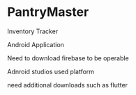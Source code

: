 # PantryMaster
Inventory Tracker

Android Application

Need to download firebase to be operable

Adnroid studios used platform

need additional downloads such as flutter
